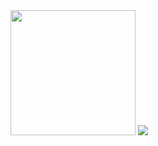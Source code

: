 <img src= "https://github.com/user-attachments/assets/0b12e208-866b-48cd-be5e-b1a2224eff09" width="200"/>


<img src="https://i.imgflip.com/9s9zsm.gif"/>
